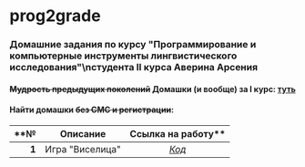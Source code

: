 # prog2grade
### Домашние задания по курсу "Программирование и компьютерные инструменты лингвистического исследования"\nстудента II курса Аверина Арсения
#### ~~Мудрость предыдущих поколений~~ Домашки (и вообще) за I курс: [туть](https://github.com/arsenitheunicorn/prog "VIII. Не кради")
#### Найти домашки ~~без СМС и регистрации~~:

**№|Описание|Ссылка на работу**
---:|---|:---:
**1**|Игра "Виселица"|[*Код*](https://youtu.be/dQw4w9WgXcQ)
